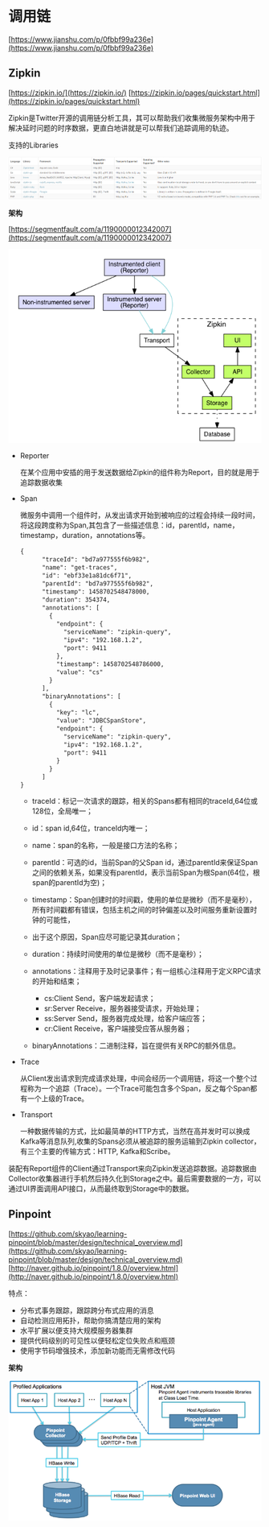 # 调用链 #

[https://www.jianshu.com/p/0fbbf99a236e](https://www.jianshu.com/p/0fbbf99a236e)

## Zipkin ##

[https://zipkin.io/](https://zipkin.io/)
[https://zipkin.io/pages/quickstart.html](https://zipkin.io/pages/quickstart.html)

Zipkin是Twitter开源的调用链分析工具，其可以帮助我们收集微服务架构中用于解决延时问题的时序数据，更直白地讲就是可以帮我们追踪调用的轨迹。

支持的Libraries

![](img/Zipkin_Libraries.png)

**架构**

[https://segmentfault.com/a/1190000012342007](https://segmentfault.com/a/1190000012342007)

![](img/Zipkin_arch.png)


- Reporter

	在某个应用中安插的用于发送数据给Zipkin的组件称为Report，目的就是用于追踪数据收集

- Span

	微服务中调用一个组件时，从发出请求开始到被响应的过程会持续一段时间，将这段跨度称为Span,其包含了一些描述信息：id，parentId，name，timestamp，duration，annotations等。

	```
	{
	      "traceId": "bd7a977555f6b982",
	      "name": "get-traces",
	      "id": "ebf33e1a81dc6f71",
	      "parentId": "bd7a977555f6b982",
	      "timestamp": 1458702548478000,
	      "duration": 354374,
	      "annotations": [
	        {
	          "endpoint": {
	            "serviceName": "zipkin-query",
	            "ipv4": "192.168.1.2",
	            "port": 9411
	          },
	          "timestamp": 1458702548786000,
	          "value": "cs"
	        }
	      ],
	      "binaryAnnotations": [
	        {
	          "key": "lc",
	          "value": "JDBCSpanStore",
	          "endpoint": {
	            "serviceName": "zipkin-query",
	            "ipv4": "192.168.1.2",
	            "port": 9411
	          }
	        }
	      ]
	}
	```

	- traceId：标记一次请求的跟踪，相关的Spans都有相同的traceId,64位或128位，全局唯一；
	- id：span id,64位，tranceId内唯一；
	- name：span的名称，一般是接口方法的名称；
	- parentId：可选的id，当前Span的父Span id，通过parentId来保证Span之间的依赖关系，如果没有parentId，表示当前Span为根Span(64位，根span的parentId为空)；
	- timestamp：Span创建时的时间戳，使用的单位是微秒（而不是毫秒），所有时间戳都有错误，包括主机之间的时钟偏差以及时间服务重新设置时钟的可能性，
	- 出于这个原因，Span应尽可能记录其duration；
	- duration：持续时间使用的单位是微秒（而不是毫秒）；
	- annotations：注释用于及时记录事件；有一组核心注释用于定义RPC请求的开始和结束；

		- cs:Client Send，客户端发起请求；
		- sr:Server Receive，服务器接受请求，开始处理；
		- ss:Server Send，服务器完成处理，给客户端应答；
		- cr:Client Receive，客户端接受应答从服务器；
		
	- binaryAnnotations：二进制注释，旨在提供有关RPC的额外信息。
	

- Trace

	从Client发出请求到完成请求处理，中间会经历一个调用链，将这一个整个过程称为一个追踪（Trace）。一个Trace可能包含多个Span，反之每个Span都有一个上级的Trace。

- Transport

	一种数据传输的方式，比如最简单的HTTP方式，当然在高并发时可以换成Kafka等消息队列,收集的Spans必须从被追踪的服务运输到Zipkin collector，有三个主要的传输方式：HTTP, Kafka和Scribe。

装配有Report组件的Client通过Transport来向Zipkin发送追踪数据。追踪数据由Collector收集器进行手机然后持久化到Storage之中。最后需要数据的一方，可以通过UI界面调用API接口，从而最终取到Storage中的数据。


## Pinpoint ##

[https://github.com/skyao/learning-pinpoint/blob/master/design/technical_overview.md](https://github.com/skyao/learning-pinpoint/blob/master/design/technical_overview.md)
[http://naver.github.io/pinpoint/1.8.0/overview.html](http://naver.github.io/pinpoint/1.8.0/overview.html)


特点：

- 分布式事务跟踪，跟踪跨分布式应用的消息
- 自动检测应用拓扑，帮助你搞清楚应用的架构
- 水平扩展以便支持大规模服务器集群
- 提供代码级别的可见性以便轻松定位失败点和瓶颈
- 使用字节码增强技术，添加新功能而无需修改代码


**架构**

![](img/Pinpoint_arch.png)


